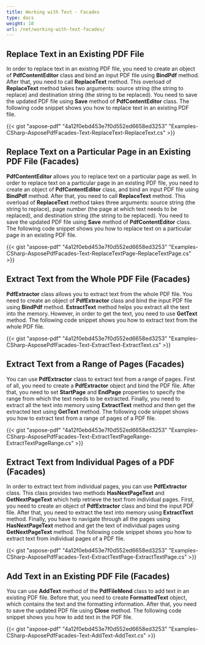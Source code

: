 ```yaml
---
title: Working with Text - Facades
type: docs
weight: 10
url: /net/working-with-text-facades/
---
```


## **Replace Text in an Existing PDF File**
In order to replace text in an existing PDF file, you need to create an object of **PdfContentEditor** class and bind an input PDF file using **BindPdf** method. After that, you need to call **ReplaceText** method. This overload of **ReplaceText** method takes two arguments: source string (the string to replace) and destination string (the string to be replaced). You need to save the updated PDF file using **Save** method of **PdfContentEditor** class. The following code snippet shows you how to replace text in an existing PDF file.



{{< gist "aspose-pdf" "4a12f0ebd453e7f0d552ed6658ed3253" "Examples-CSharp-AsposePdfFacades-Text-ReplaceText-ReplaceText.cs" >}}
## **Replace Text on a Particular Page in an Existing PDF File (Facades)**
**PdfContentEditor** allows you to replace text on a particular page as well. In order to replace text on a particular page in an existing PDF file, you need to create an object of **PdfContentEditor** class, and bind an input PDF file using **BindPdf** method. After that, you need to call **ReplaceText** method. This overload of **ReplaceText** method takes three arguments: source string (the string to replace), page number (the page at which text needs to be replaced), and destination string (the string to be replaced). You need to save the updated PDF file using **Save** method of **PdfContentEditor** class. The following code snippet shows you how to replace text on a particular page in an existing PDF file.



{{< gist "aspose-pdf" "4a12f0ebd453e7f0d552ed6658ed3253" "Examples-CSharp-AsposePdfFacades-Text-ReplaceTextPage-ReplaceTextPage.cs" >}}
## **Extract Text from the Whole PDF File (Facades)**
**PdfExtractor** class allows you to extract text from the whole PDF file. You need to create an object of **PdfExtractor** class and bind the input PDF file using **BindPdf** method. **ExtractText** method helps you extract all the text into the memory. However, in order to get the text, you need to use **GetText** method. The following code snippet shows you how to extract text from the whole PDF file.



{{< gist "aspose-pdf" "4a12f0ebd453e7f0d552ed6658ed3253" "Examples-CSharp-AsposePdfFacades-Text-ExtractText-ExtractText.cs" >}}
## **Extract Text from a Range of Pages (Facades)**
You can use **PdfExtractor** class to extract text from a range of pages. First of all, you need to create a **PdfExtractor** object and bind the PDF file. After that, you need to set **StartPage** and **EndPage** properties to specify the range from which the text needs to be extracted. Finally, you need to extract all the text into memory using **ExtractText** method and then get the extracted text using **GetText** method. The following code snippet shows you how to extract text from a range of pages of a PDF file.



{{< gist "aspose-pdf" "4a12f0ebd453e7f0d552ed6658ed3253" "Examples-CSharp-AsposePdfFacades-Text-ExtractTextPageRange-ExtractTextPageRange.cs" >}}
## **Extract Text from Individual Pages of a PDF (Facades)**
In order to extract text from individual pages, you can use **PdfExtractor** class. This class provides two methods **HasNextPageText** and **GetNextPageText** which help retrieve the text from individual pages. First, you need to create an object of **PdfExtractor** class and bind the input PDF file. After that, you need to extract the text into memory using **ExtractText** method. Finally, you have to navigate through all the pages using **HasNextPageText** method and get the text of individual pages using **GetNextPageText** method. The following code snippet shows you how to extract text from individual pages of a PDF file.



{{< gist "aspose-pdf" "4a12f0ebd453e7f0d552ed6658ed3253" "Examples-CSharp-AsposePdfFacades-Text-ExtractTextPage-ExtractTextPage.cs" >}}
## **Add Text in an Existing PDF File (Facades)**
You can use **AddText** method of the **PdfFileMend** class to add text in an existing PDF file. Before that, you need to create **FormattedText** object, which contains the text and the formatting information. After that, you need to save the updated PDF file using **Close** method. The following code snippet shows you how to add text in the PDF file.



{{< gist "aspose-pdf" "4a12f0ebd453e7f0d552ed6658ed3253" "Examples-CSharp-AsposePdfFacades-Text-AddText-AddText.cs" >}}
